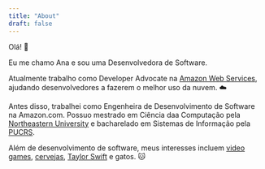 ```yaml
---
title: "About"
draft: false
---
```


Olá! 👋

Eu me chamo Ana e sou uma Desenvolvedora de Software.

Atualmente trabalho como Developer Advocate na [Amazon Web Services](https://aws.amazon.com/), ajudando desenvolvedores a fazerem o melhor uso da nuvem. ☁️

Antes disso, trabalhei como Engenheira de Desenvolvimento de Software na Amazon.com. Possuo mestrado em Ciência daa Computação pela [Northeastern University](https://www.northeastern.edu/) e bacharelado em Sistemas de Informação pela [PUCRS](https://www.pucrs.br/).

Além de desenvolvimento de software, meus interesses incluem [video games](https://psnprofiles.com/cunhaana), [cervejas](https://untappd.com/user/anacunha), [Taylor Swift](https://last.fm/user/anamcunha) e gatos. 🐱
